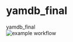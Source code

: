 # yamdb_final
yamdb_final  
![example workflow](https://github.com/RomanInBar/yamdb_final/blob/master/.github/workflows/main.yml/badge.svg)